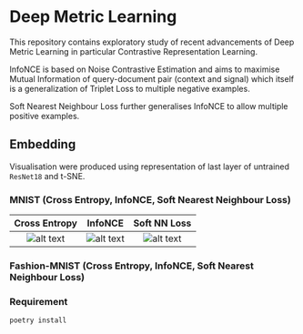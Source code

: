 # Deep Metric Learning
This repository contains exploratory study of recent advancements of Deep Metric Learning in particular Contrastive Representation Learning.

InfoNCE is based on Noise Contrastive Estimation and aims to maximise Mutual Information of query-document pair (context and signal) which itself is a generalization of Triplet Loss to multiple negative examples.

Soft Nearest Neighbour Loss further generalises InfoNCE to allow multiple positive examples.

## Embedding
Visualisation were produced using representation of last layer of untrained `ResNet18` and t-SNE.

### MNIST (Cross Entropy, InfoNCE, Soft Nearest Neighbour Loss)
| Cross Entropy | InfoNCE      |Soft NN Loss|
|:-------------:|:------------:|:----------:|
|![alt text](assets/images_1644456003.gif "MNIST, CrossEntropyLoss")|![alt text](assets/images_1644456757.gif.gif "MNIST, InfoNCE")|![alt text](assets/images_1644457560.gif "MNIST, SoftNearestNeighbourLoss")|

### Fashion-MNIST (Cross Entropy, InfoNCE, Soft Nearest Neighbour Loss)


### Requirement
`poetry install`

